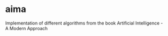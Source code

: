 # aima
Implementation of different algorithms from the book Artificial Intelligence - A Modern Approach
